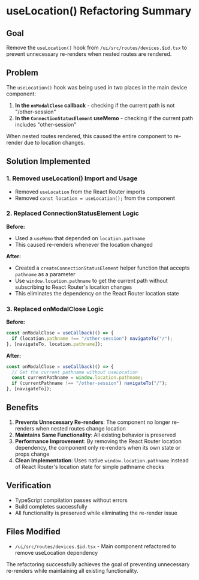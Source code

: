 # useLocation() Refactoring Summary

## Goal
Remove the `useLocation()` hook from `/ui/src/routes/devices.$id.tsx` to prevent unnecessary re-renders when nested routes are rendered.

## Problem
The `useLocation()` hook was being used in two places in the main device component:

1. **In the `onModalClose` callback** - checking if the current path is not "/other-session"
2. **In the `ConnectionStatusElement` useMemo** - checking if the current path includes "other-session"

When nested routes rendered, this caused the entire component to re-render due to location changes.

## Solution Implemented

### 1. Removed useLocation() Import and Usage
- Removed `useLocation` from the React Router imports
- Removed `const location = useLocation();` from the component

### 2. Replaced ConnectionStatusElement Logic
**Before:**
- Used a `useMemo` that depended on `location.pathname`
- This caused re-renders whenever the location changed

**After:**
- Created a `createConnectionStatusElement` helper function that accepts `pathname` as a parameter
- Use `window.location.pathname` to get the current path without subscribing to React Router's location changes
- This eliminates the dependency on the React Router location state

### 3. Replaced onModalClose Logic
**Before:**
```javascript
const onModalClose = useCallback(() => {
  if (location.pathname !== "/other-session") navigateTo("/");
}, [navigateTo, location.pathname]);
```

**After:**
```javascript
const onModalClose = useCallback(() => {
  // Get the current pathname without useLocation
  const currentPathname = window.location.pathname;
  if (currentPathname !== "/other-session") navigateTo("/");
}, [navigateTo]);
```

## Benefits

1. **Prevents Unnecessary Re-renders**: The component no longer re-renders when nested routes change location
2. **Maintains Same Functionality**: All existing behavior is preserved
3. **Performance Improvement**: By removing the React Router location dependency, the component only re-renders when its own state or props change
4. **Clean Implementation**: Uses native `window.location.pathname` instead of React Router's location state for simple pathname checks

## Verification

- TypeScript compilation passes without errors
- Build completes successfully
- All functionality is preserved while eliminating the re-render issue

## Files Modified

- `/ui/src/routes/devices.$id.tsx` - Main component refactored to remove useLocation dependency

The refactoring successfully achieves the goal of preventing unnecessary re-renders while maintaining all existing functionality.